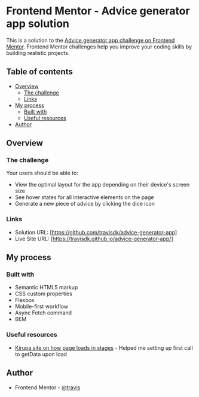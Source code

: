 # Frontend Mentor - Advice generator app solution

This is a solution to the [Advice generator app challenge on Frontend Mentor](https://www.frontendmentor.io/challenges/advice-generator-app-QdUG-13db). Frontend Mentor challenges help you improve your coding skills by building realistic projects.

## Table of contents

- [Overview](#overview)
  - [The challenge](#the-challenge)
  - [Links](#links)
- [My process](#my-process)
  - [Built with](#built-with)
  - [Useful resources](#useful-resources)
- [Author](#author)

## Overview

### The challenge

Your users should be able to:

- View the optimal layout for the app depending on their device's screen size
- See hover states for all interactive elements on the page
- Generate a new piece of advice by clicking the dice icon

### Links

- Solution URL: [https://github.com/travisdk/advice-generator-app]
- Live Site URL: [https://travisdk.github.io/advice-generator-app/]

## My process

### Built with

- Semantic HTML5 markup
- CSS custom properties
- Flexbox
- Mobile-first workflow
- Async Fetch command
- BEM

### Useful resources

- [Kirupa site on how page loads in stages](https://www.kirupa.com/html5/running_your_code_at_the_right_time.htm) -
  Helped me setting up first call to getData upon load

## Author

- Frontend Mentor - [@travis](https://www.frontendmentor.io/profile/travisdk)
